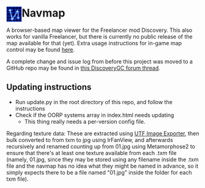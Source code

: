 # Navmap<img height="40" align="left" src="https://github.com/AudunVN/Navmap/blob/gh-pages/favicon.png">
A browser-based map viewer for the Freelancer mod Discovery. This also works for vanilla Freelancer, but there is currently no public release of the map available for that (yet). Extra usage instructions for in-game map control may be found [here](https://github.com/AudunVN/Navmap/blob/gh-pages/user_guide.md).

A complete change and issue log from before this project was moved to a GitHub repo may be found in  [this DiscoveryGC forum thread](http://discoverygc.com/forums/showthread.php?tid=132266&pid=1700007#pid1700007).

## Updating instructions
 - Run update.py in the root directory of this repo, and follow the instructions
 - Check if the OORP systems array in index.html needs updating
     - This thing really needs a per-version config file.
 
Regarding texture data: These are extracted using [UTF Image Exporter](https://github.com/AudunVN/Navmap/tree/gh-pages/utils/UTFImageExporter), then bulk converted to from txm to jpg using IrFanView, and afterwards recursively and renamed counting up from 01.jpg using Metamorphose2 to ensure that there's at least one texture available from each .txm file (namely, 01.jpg, since they may be stored using any filename inside the .txm file and the navmap has no idea what they might be named in advance, so it simply expects there to be a file named "01.jpg" inside the folder for each txm file).
